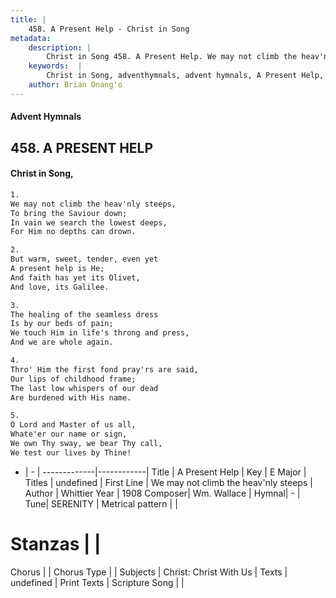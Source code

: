 ```yaml
---
title: |
    458. A Present Help - Christ in Song
metadata:
    description: |
        Christ in Song 458. A Present Help. We may not climb the heav'nly steeps, To bring the Saviour down; In vain we search the lowest deeps, For Him no depths can drown.
    keywords:  |
        Christ in Song, adventhymnals, advent hymnals, A Present Help, We may not climb the heav'nly steeps. 
    author: Brian Onang'o
---
```


#### Advent Hymnals
## 458. A PRESENT HELP
####  Christ in Song,

```txt
1.
We may not climb the heav'nly steeps,
To bring the Saviour down;
In vain we search the lowest deeps,
For Him no depths can drown.

2.
But warm, sweet, tender, even yet
A present help is He;
And faith has yet its Olivet,
And love, its Galilee.

3.
The healing of the seamless dress
Is by our beds of pain;
We touch Him in life's throng and press,
And we are whole again.

4.
Thro' Him the first fond pray'rs are said,
Our lips of childhood frame;
The last low whispers of our dead
Are burdened with His name.

5.
O Lord and Master of us all,
Whate'er our name or sign,
We own Thy sway, we bear Thy call,
We test our lives by Thine!

```

- |   -  |
-------------|------------|
Title | A Present Help |
Key | E Major |
Titles | undefined |
First Line | We may not climb the heav'nly steeps |
Author | Whittier
Year | 1908
Composer| Wm. Wallace |
Hymnal|  - |
Tune| SERENITY |
Metrical pattern | |
# Stanzas |  |
Chorus |  |
Chorus Type |  |
Subjects | Christ: Christ With Us |
Texts | undefined |
Print Texts | 
Scripture Song |  |
    

